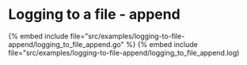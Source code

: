 # Logging to a file - append

{% embed include file="src/examples/logging-to-file-append/logging_to_file_append.go" %}
{% embed include file="src/examples/logging-to-file-append/logging_to_file_append.log)


